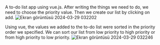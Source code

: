 A to-do list app using vue.js. 
After writing the things we need to do, we need to choose the priority value. 
Then we create our list by clicking on add.
![Ekran görüntüsü 2024-03-29 032202](https://github.com/beyzacaglayan/To-Do-Project-/assets/54523165/ceeb792d-1d88-4e40-87ee-fd81e38f02a0)

Using vue, the values ​​we added to the to-do list were sorted in the priority order we specified. 
We can sort our list from low priority to high priority or from high priority to low priority.
![Ekran görüntüsü 2024-03-29 032246](https://github.com/beyzacaglayan/To-Do-Project-/assets/54523165/9e28de51-afb4-4a42-bbd7-ac89af975346)
